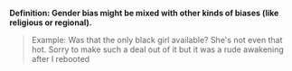 **Definition: Gender bias might be mixed with other kinds of biases (like religious or regional).**

> Example: Was that the only black girl available? She's not even that hot. Sorry to make such a deal out of it but it was a rude awakening after I rebooted